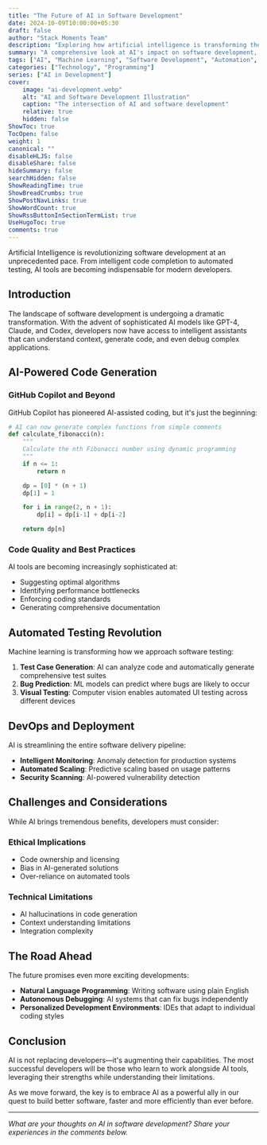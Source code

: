 ```yaml
---
title: "The Future of AI in Software Development"
date: 2024-10-09T10:00:00+05:30
draft: false
author: "Stack Moments Team"
description: "Exploring how artificial intelligence is transforming the way we write, test, and deploy software applications."
summary: "A comprehensive look at AI's impact on software development, from code generation to automated testing and deployment pipelines."
tags: ["AI", "Machine Learning", "Software Development", "Automation", "Future Tech"]
categories: ["Technology", "Programming"]
series: ["AI in Development"]
cover:
    image: "ai-development.webp"
    alt: "AI and Software Development Illustration"
    caption: "The intersection of AI and software development"
    relative: true
    hidden: false
ShowToc: true
TocOpen: false
weight: 1
canonical: ""
disableHLJS: false
disableShare: false
hideSummary: false
searchHidden: false
ShowReadingTime: true
ShowBreadCrumbs: true
ShowPostNavLinks: true
ShowWordCount: true
ShowRssButtonInSectionTermList: true
UseHugoToc: true
comments: true
---
```


Artificial Intelligence is revolutionizing software development at an unprecedented pace. From intelligent code completion to automated testing, AI tools are becoming indispensable for modern developers.

<!--more-->

## Introduction

The landscape of software development is undergoing a dramatic transformation. With the advent of sophisticated AI models like GPT-4, Claude, and Codex, developers now have access to intelligent assistants that can understand context, generate code, and even debug complex applications.

## AI-Powered Code Generation

### GitHub Copilot and Beyond

GitHub Copilot has pioneered AI-assisted coding, but it's just the beginning:

```python
# AI can now generate complex functions from simple comments
def calculate_fibonacci(n):
    """
    Calculate the nth Fibonacci number using dynamic programming
    """
    if n <= 1:
        return n

    dp = [0] * (n + 1)
    dp[1] = 1

    for i in range(2, n + 1):
        dp[i] = dp[i-1] + dp[i-2]

    return dp[n]
```

### Code Quality and Best Practices

AI tools are becoming increasingly sophisticated at:
- Suggesting optimal algorithms
- Identifying performance bottlenecks
- Enforcing coding standards
- Generating comprehensive documentation

## Automated Testing Revolution

Machine learning is transforming how we approach software testing:

1. **Test Case Generation**: AI can analyze code and automatically generate comprehensive test suites
2. **Bug Prediction**: ML models can predict where bugs are likely to occur
3. **Visual Testing**: Computer vision enables automated UI testing across different devices

## DevOps and Deployment

AI is streamlining the entire software delivery pipeline:

- **Intelligent Monitoring**: Anomaly detection for production systems
- **Automated Scaling**: Predictive scaling based on usage patterns  
- **Security Scanning**: AI-powered vulnerability detection

## Challenges and Considerations

While AI brings tremendous benefits, developers must consider:

### Ethical Implications
- Code ownership and licensing
- Bias in AI-generated solutions
- Over-reliance on automated tools

### Technical Limitations
- AI hallucinations in code generation
- Context understanding limitations
- Integration complexity

## The Road Ahead

The future promises even more exciting developments:

- **Natural Language Programming**: Writing software using plain English
- **Autonomous Debugging**: AI systems that can fix bugs independently
- **Personalized Development Environments**: IDEs that adapt to individual coding styles

## Conclusion

AI is not replacing developers—it's augmenting their capabilities. The most successful developers will be those who learn to work alongside AI tools, leveraging their strengths while understanding their limitations.

As we move forward, the key is to embrace AI as a powerful ally in our quest to build better software, faster and more efficiently than ever before.

---

*What are your thoughts on AI in software development? Share your experiences in the comments below.*
